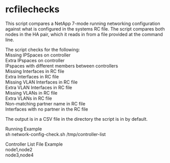 # rcfilechecks
This script compares a NetApp 7-mode running networking configuration against what is configured in the systems RC file.  The script compares both nodes in the HA pair, which it reads in from a file provided at the command line.

The script checks for the following:<br>
Missing IPSpaces on controller<br>
Extra IPspaces  on controller<br>
IPspaces with different members between controllers<br>
Missing Interfaces in RC file<br>
Extra Interfaces in RC file<br>
Missing VLAN Interfaces in RC file<br>
Extra VLAN Interfaces in RC file<br>
Missing VLANs in RC file<br>
Extra VLANs in RC file<br>
Non-matching partner name in RC file<br>
Interfaces with no partner in the RC file<br>

The output is in a CSV file in the directory the script is in by default.

Running Example<br>
sh network-config-check.sh /tmp/controller-list<br>

Controller List File Example<br>
node1,node2<br>
node3,node4<br>
